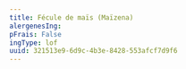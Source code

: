 ```yaml
---
title: Fécule de maïs (Maïzena)
alergenesIng:
pFrais: False
ingType: lof
uuid: 321513e9-6d9c-4b3e-8428-553afcf7d9f6
---
```

